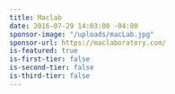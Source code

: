 ```yaml
---
title: Maclab
date: 2016-07-29 14:03:00 -04:00
sponsor-image: "/uploads/macLab.jpg"
sponsor-url: https://maclaboratory.com/
is-featured: true
is-first-tier: false
is-second-tier: false
is-third-tier: false
---
```


